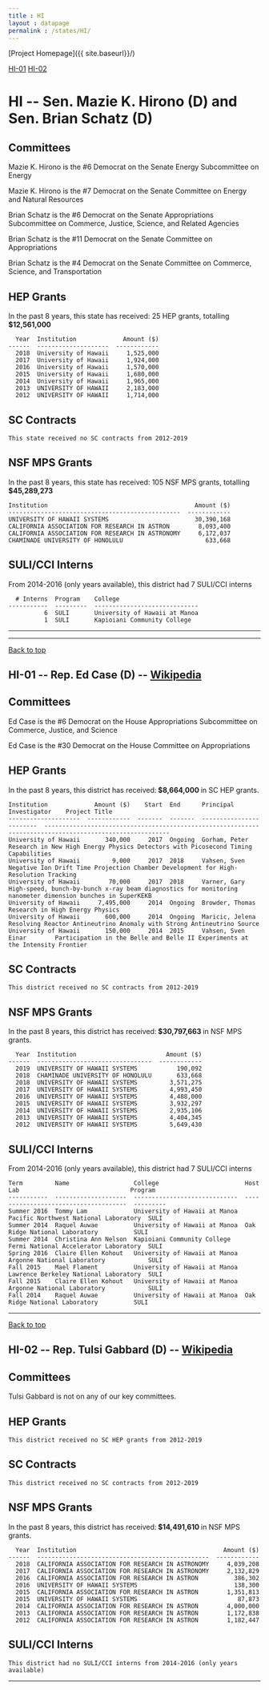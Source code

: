 ```yaml
---
title : HI
layout : datapage
permalink : /states/HI/
---
```

<a name="top"></a>
[Project Homepage]({{ site.baseurl}}/)


[HI-01](#HI-01)  [HI-02](#HI-02)  

# HI -- Sen. Mazie K. Hirono (D) and  Sen. Brian Schatz (D)
## Committees
Mazie K. Hirono is the #6 Democrat on the Senate Energy Subcommittee on Energy 

Mazie K. Hirono is the #7 Democrat on the Senate Committee on Energy and Natural Resources 

Brian Schatz is the #6 Democrat on the Senate Appropriations Subcommittee on Commerce, Justice, Science, and Related Agencies 

Brian Schatz is the #11 Democrat on the Senate Committee on Appropriations 

Brian Schatz is the #4 Democrat on the Senate Committee on Commerce, Science, and Transportation 

## HEP Grants
In the past 8 years, this state has received:
25 HEP grants, totalling <b> $12,561,000</b>
```
  Year  Institution             Amount ($)
------  --------------------  ------------
  2018  University of Hawaii     1,525,000
  2017  University of Hawaii     1,924,000
  2016  University of Hawaii     1,570,000
  2015  University of Hawaii     1,680,000
  2014  University of Hawaii     1,965,000
  2013  UNIVERSITY OF HAWAII     2,183,000
  2012  UNIVERSITY OF HAWAII     1,714,000
```
## SC Contracts
```
This state received no SC contracts from 2012-2019
```
## NSF MPS Grants
In the past 8 years, this state has received:
105 NSF MPS grants, totalling <b> $45,289,273</b>
```
Institution                                         Amount ($)
------------------------------------------------  ------------
UNIVERSITY OF HAWAII SYSTEMS                        30,390,168
CALIFORNIA ASSOCIATION FOR RESEARCH IN ASTRON        8,093,400
CALIFORNIA ASSOCIATION FOR RESEARCH IN ASTRONOMY     6,172,037
CHAMINADE UNIVERSITY OF HONOLULU                       633,668
```
## SULI/CCI Interns
From 2014-2016 (only years available), this district had 7 SULI/CCI interns
```
  # Interns  Program    College
-----------  ---------  -----------------------------
          6  SULI       University of Hawaii at Manoa
          1  SULI       Kapioiani Community College
```
---
---
<a name="HI-01"></a>
[Back to top](#top)
## HI-01 -- Rep. Ed Case (D) -- [Wikipedia](https://en.wikipedia.org/wiki/HI-01)
## Committees
Ed Case is the #6 Democrat on the House Appropriations Subcommittee on Commerce, Justice, and Science 

Ed Case is the #30 Democrat on the House Committee on Appropriations 

## HEP Grants
In the past 8 years, this district has received:<b> $8,664,000 </b>in SC HEP grants.
```
Institution             Amount ($)    Start  End      Principal Investigator    Project Title
--------------------  ------------  -------  -------  ------------------------  ---------------------------------------------------------------------------------------------------------
University of Hawaii       340,000     2017  Ongoing  Gorham, Peter             Research in New High Energy Physics Detectors with Picosecond Timing Capabilities
University of Hawaii         9,000     2017  2018     Vahsen, Sven              Negative Ion Drift Time Projection Chamber Development for High-Resolution Tracking
University of Hawaii        70,000     2017  2018     Varner, Gary              High-speed, bunch-by-bunch x-ray beam diagnostics for monitoring nanometer dimension bunches in SuperKEKB
University of Hawaii     7,495,000     2014  Ongoing  Browder, Thomas           Research in High Energy Physics
University of Hawaii       600,000     2014  Ongoing  Maricic, Jelena           Resolving Reactor Antineutrino Anomaly with Strong Antineutrino Source
University of Hawaii       150,000     2014  2015     Vahsen, Sven Einar        Participation in the Belle and Belle II Experiments at the Intensity Frontier
```
## SC Contracts
```
This district received no SC contracts from 2012-2019
```
## NSF MPS Grants
In the past 8 years, this district has received:<b> $30,797,663 </b>in NSF MPS grants.
```
  Year  Institution                         Amount ($)
------  --------------------------------  ------------
  2019  UNIVERSITY OF HAWAII SYSTEMS           190,092
  2018  CHAMINADE UNIVERSITY OF HONOLULU       633,668
  2018  UNIVERSITY OF HAWAII SYSTEMS         3,571,275
  2017  UNIVERSITY OF HAWAII SYSTEMS         4,993,450
  2016  UNIVERSITY OF HAWAII SYSTEMS         4,488,000
  2015  UNIVERSITY OF HAWAII SYSTEMS         3,932,297
  2014  UNIVERSITY OF HAWAII SYSTEMS         2,935,106
  2013  UNIVERSITY OF HAWAII SYSTEMS         4,404,345
  2012  UNIVERSITY OF HAWAII SYSTEMS         5,649,430
```
## SULI/CCI Interns
From 2014-2016 (only years available), this district had 7 SULI/CCI interns
```
Term         Name                  College                        Host Lab                               Program
-----------  --------------------  -----------------------------  -------------------------------------  ---------
Summer 2016  Tommy Lam             University of Hawaii at Manoa  Pacific Northwest National Laboratory  SULI
Summer 2014  Raquel Auwae          University of Hawaii at Manoa  Oak Ridge National Laboratory          SULI
Summer 2014  Christina Ann Nelson  Kapioiani Community College    Fermi National Accelerator Laboratory  SULI
Spring 2016  Claire Ellen Kohout   University of Hawaii at Manoa  Argonne National Laboratory            SULI
Fall 2015    Mael Flament          University of Hawaii at Manoa  Lawrence Berkeley National Laboratory  SULI
Fall 2015    Claire Ellen Kohout   University of Hawaii at Manoa  Argonne National Laboratory            SULI
Fall 2014    Raquel Auwae          University of Hawaii at Manoa  Oak Ridge National Laboratory          SULI
```
---
<a name="HI-02"></a>
[Back to top](#top)
## HI-02 -- Rep. Tulsi Gabbard (D) -- [Wikipedia](https://en.wikipedia.org/wiki/HI-02)
## Committees
Tulsi Gabbard is not on any of our key committees. 

## HEP Grants
```
This district received no SC HEP grants from 2012-2019
```
## SC Contracts
```
This district received no SC contracts from 2012-2019
```
## NSF MPS Grants
In the past 8 years, this district has received:<b> $14,491,610 </b>in NSF MPS grants.
```
  Year  Institution                                         Amount ($)
------  ------------------------------------------------  ------------
  2018  CALIFORNIA ASSOCIATION FOR RESEARCH IN ASTRONOMY     4,039,208
  2017  CALIFORNIA ASSOCIATION FOR RESEARCH IN ASTRONOMY     2,132,829
  2016  CALIFORNIA ASSOCIATION FOR RESEARCH IN ASTRON          386,302
  2016  UNIVERSITY OF HAWAII SYSTEMS                           138,300
  2015  CALIFORNIA ASSOCIATION FOR RESEARCH IN ASTRON        1,351,813
  2015  UNIVERSITY OF HAWAII SYSTEMS                            87,873
  2014  CALIFORNIA ASSOCIATION FOR RESEARCH IN ASTRON        4,000,000
  2013  CALIFORNIA ASSOCIATION FOR RESEARCH IN ASTRON        1,172,838
  2012  CALIFORNIA ASSOCIATION FOR RESEARCH IN ASTRON        1,182,447
```
## SULI/CCI Interns
```
This district had no SULI/CCI interns from 2014-2016 (only years available)
```
---

